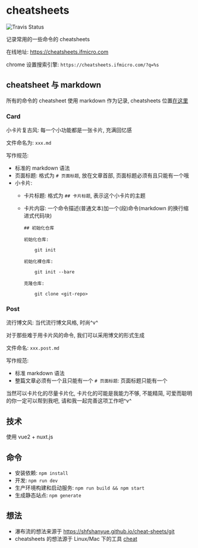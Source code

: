 # cheatsheets

![Travis Status](https://api.travis-ci.org/MwumLi/cheatsheets.svg?branch=master)

记录常用的一些命令的 cheatsheets  

在线地址: https://cheatsheets.ifmicro.com  

chrome 设置搜索引擎: `https://cheatsheets.ifmicro.com/?q=%s`  

## cheatsheet 与 markdown

所有的命令的 cheatsheet 使用 markdown 作为记录, cheatsheets 位置[在这里](./markdowns)  

### Card

小卡片复古风: 每一个小功能都是一张卡片, 充满回忆感  

文件命名为: `xxx.md`  

写作规范:  
* 标准的 markdown 语法
* 页面标题: 格式为 `# 页面标题`, 放在文章首部, 页面标题必须有且只能有一个哦  
* 小卡片:  
  * 卡片标题: 格式为 `## 卡片标题`, 表示这个小卡片的主题  
  * 卡片内容: 一个命令描述(普通文本)加一个(段)命令(markdown 的换行缩进式代码块)  

		## 初始化仓库
		
		初始化仓库:  
			
			git init
		
		初始化裸仓库:  
		
			git init --bare
		
		克隆仓库:  
		
			git clone <git-repo>

### Post

流行博文风: 当代流行博文风格, 时尚^v^  

对于那些难于用卡片风的命令, 我们可以采用博文的形式生成

文件命名: `xxx.post.md`  

写作规范:  
* 标准 markdown 语法  
* 整篇文章必须有一个且只能有一个 `# 页面标题`: 页面标题只能有一个  

当然可以卡片化的尽量卡片化, 卡片化的可能是我能力不够, 不能精简, 可爱而聪明的你一定可以帮到我吧, 请和我一起完善这项工作吧^v^  

## 技术

使用 vue2 + nuxt.js

## 命令

* 安装依赖: `npm install`  
* 开发: `npm run dev`  
* 生产环境构建和启动服务: `npm run build && npm start`
* 生成静态站点: `npm generate`

## 想法

* 瀑布流的想法来源于 https://shfshanyue.github.io/cheat-sheets/git  
* cheatsheets 的想法源于 Linux/Mac 下的工具 [cheat](https://github.com/chrisallenlane/cheat)  

